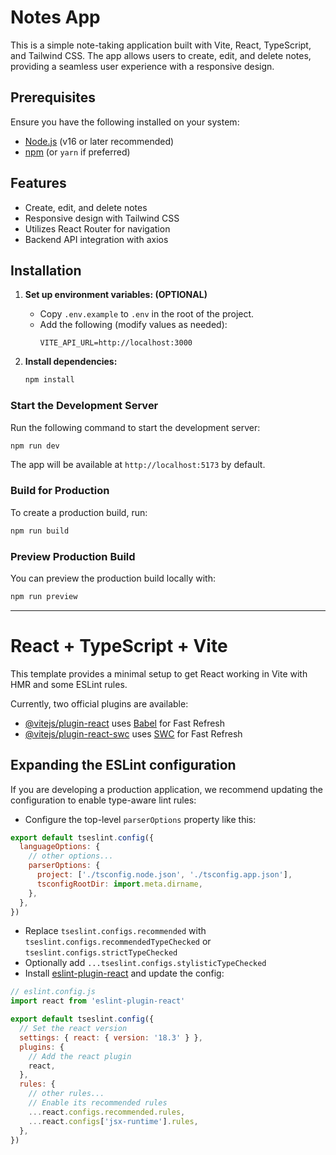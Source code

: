 # Notes App

This is a simple note-taking application built with Vite, React, TypeScript, and Tailwind CSS. The app allows users to create, edit, and delete notes, providing a seamless user experience with a responsive design.

## Prerequisites

Ensure you have the following installed on your system:

- [Node.js](https://nodejs.org/) (v16 or later recommended)
- [npm](https://www.npmjs.com/) (or `yarn` if preferred)

## Features
- Create, edit, and delete notes
- Responsive design with Tailwind CSS
- Utilizes React Router for navigation
- Backend API integration with axios

## Installation

1. **Set up environment variables: (OPTIONAL)**
   - Copy `.env.example` to `.env` in the root of the project.
   - Add the following (modify values as needed):
     ```env
     VITE_API_URL=http://localhost:3000
     ```

2. **Install dependencies:**
   ```sh
   npm install
   ```

### Start the Development Server
Run the following command to start the development server:
```sh
npm run dev
```
The app will be available at `http://localhost:5173` by default.

### Build for Production
To create a production build, run:
```sh
npm run build
```

### Preview Production Build
You can preview the production build locally with:
```sh
npm run preview
```

---

# React + TypeScript + Vite

This template provides a minimal setup to get React working in Vite with HMR and some ESLint rules.

Currently, two official plugins are available:

- [@vitejs/plugin-react](https://github.com/vitejs/vite-plugin-react/blob/main/packages/plugin-react/README.md) uses [Babel](https://babeljs.io/) for Fast Refresh
- [@vitejs/plugin-react-swc](https://github.com/vitejs/vite-plugin-react-swc) uses [SWC](https://swc.rs/) for Fast Refresh

## Expanding the ESLint configuration

If you are developing a production application, we recommend updating the configuration to enable type-aware lint rules:

- Configure the top-level `parserOptions` property like this:

```js
export default tseslint.config({
  languageOptions: {
    // other options...
    parserOptions: {
      project: ['./tsconfig.node.json', './tsconfig.app.json'],
      tsconfigRootDir: import.meta.dirname,
    },
  },
})
```

- Replace `tseslint.configs.recommended` with `tseslint.configs.recommendedTypeChecked` or `tseslint.configs.strictTypeChecked`
- Optionally add `...tseslint.configs.stylisticTypeChecked`
- Install [eslint-plugin-react](https://github.com/jsx-eslint/eslint-plugin-react) and update the config:

```js
// eslint.config.js
import react from 'eslint-plugin-react'

export default tseslint.config({
  // Set the react version
  settings: { react: { version: '18.3' } },
  plugins: {
    // Add the react plugin
    react,
  },
  rules: {
    // other rules...
    // Enable its recommended rules
    ...react.configs.recommended.rules,
    ...react.configs['jsx-runtime'].rules,
  },
})
```

